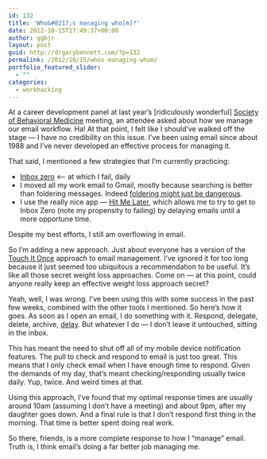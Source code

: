 ```yaml
---
id: 132
title: 'Who&#8217;s managing who[m]?'
date: 2012-10-15T17:49:37+00:00
author: ggbjr
layout: post
guid: http://drgarybennett.com/?p=132
permalink: /2012/10/15/whos-managing-whom/
portfolio_featured_slider:
  - ""
categories:
  - workhacking
---
```

At a career development panel at last year&#8217;s [ridiculously wonderful] [Society of Behavioral Medicine](http://www.sbm.org) meeting, an attendee asked about how we manage our email workflow. Ha! At that point, I felt like I should&#8217;ve walked off the stage &#8212; I have no credibility on this issue. I&#8217;ve been using email since about 1988 and I&#8217;ve never developed an effective process for managing it.

That said, I mentioned a few strategies that I&#8217;m currently practicing:

  * <a href="http://www.inboxzero.com" target="_blank">Inbox zero</a> <&#8211; at which I fail, daily
  * I moved all my work email to Gmail, mostly because searching is better than foldering messages. Indeed <a href="http://lifehacker.com/5848244/email-folders-might-actually-decrease-productivity-searching-for-old-emails-is-just-as-fast" target="_blank">foldering might just be dangerous</a>.
  * I use the really nice app &#8212; <a href="http://www.hitmelater.com" target="_blank">Hit Me Later</a>, which allows me to try to get to Inbox Zero (note my propensity to failing) by delaying emails until a more opportune time.

Despite my best efforts, I still am overflowing in email.

So I&#8217;m adding a new approach. Just about everyone has a version of the [Touch It Once](http://beyondthedefaults.com/2012/05/the-first-rule-of-email-touch-it-once/) approach to email management. I&#8217;ve ignored it for too long because it just seemed too ubiquitous a recommendation to be useful. It&#8217;s like all those secret weight loss approaches. Come on &#8212; at this point, could anyone really keep an effective weight loss approach secret? 

Yeah, well, I was wrong. I&#8217;ve been using this with some success in the past few weeks, combined with the other tools I mentioned. So here&#8217;s how it goes. As soon as I open an email, I do something with it. Respond, delegate, delete, archive, <a href="http://www.hitmelater.com" target="_blank">delay</a>. But whatever I do &#8212; I don&#8217;t leave it untouched, sitting in the inbox. 

This has meant the need to shut off all of my mobile device notification features. The pull to check and respond to email is just too great. This means that I only check email when I have enough time to respond. Given the demands of my day, that&#8217;s meant checking/responding usually twice daily. Yup, twice. And weird times at that. 

Using this approach, I&#8217;ve found that my optimal response times are usually around 10am (assuming I don&#8217;t have a meeting) and about 9pm, after my daughter goes down. And a final rule is that I don&#8217;t respond first thing in the morning. That time is better spent doing real work. 

So there, friends, is a more complete response to how I &#8220;manage&#8221; email. Truth is, I think email&#8217;s doing a far better job managing me. 

&nbsp;